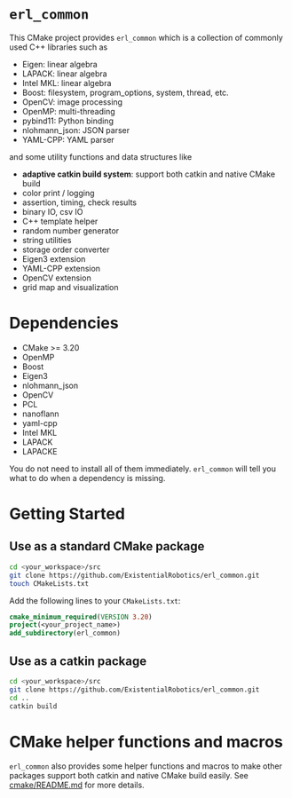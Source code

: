 `erl_common`
============

This CMake project provides `erl_common` which is a collection of commonly used C++ libraries such as 
- Eigen: linear algebra
- LAPACK: linear algebra
- Intel MKL: linear algebra
- Boost: filesystem, program_options, system, thread, etc.
- OpenCV: image processing
- OpenMP: multi-threading
- pybind11: Python binding
- nlohmann_json: JSON parser
- YAML-CPP: YAML parser

and some utility functions and data structures like 
- **adaptive catkin build system**: support both catkin and native CMake build
- color print / logging
- assertion, timing, check results 
- binary IO, csv IO
- C++ template helper
- random number generator
- string utilities
- storage order converter
- Eigen3 extension
- YAML-CPP extension
- OpenCV extension
- grid map and visualization

# Dependencies
- CMake >= 3.20
- OpenMP
- Boost
- Eigen3
- nlohmann_json
- OpenCV
- PCL
- nanoflann
- yaml-cpp
- Intel MKL
- LAPACK
- LAPACKE

You do not need to install all of them immediately. `erl_common` will tell you what to do when a dependency is missing.

# Getting Started
## Use as a standard CMake package

```bash
cd <your_workspace>/src
git clone https://github.com/ExistentialRobotics/erl_common.git
touch CMakeLists.txt
```

Add the following lines to your `CMakeLists.txt`:
```cmake
cmake_minimum_required(VERSION 3.20)
project(<your_project_name>)
add_subdirectory(erl_common)
```

## Use as a catkin package
```bash
cd <your_workspace>/src
git clone https://github.com/ExistentialRobotics/erl_common.git
cd ..
catkin build
```

# CMake helper functions and macros
`erl_common` also provides some helper functions and macros to make other packages support both catkin and native CMake 
build easily. See [cmake/README.md](cmake/README.md) for more details.
